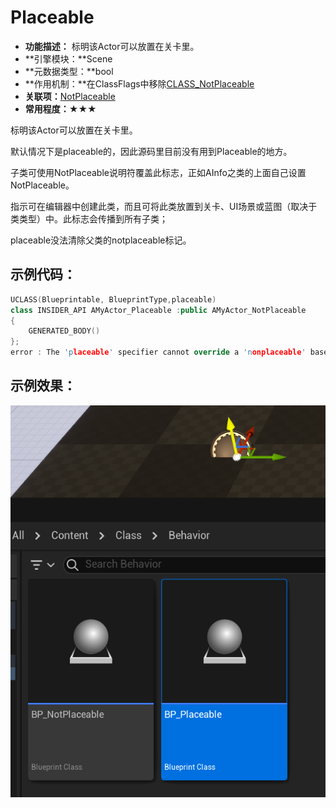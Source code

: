 # Placeable

- **功能描述：** 标明该Actor可以放置在关卡里。
- **引擎模块：**Scene
- **元数据类型：**bool
- **作用机制：**在ClassFlags中移除[CLASS_NotPlaceable](../../../../Flags/EClassFlags/CLASS_NotPlaceable.md)
- **关联项：**[NotPlaceable](../NotPlaceable/NotPlaceable.md)
- **常用程度：★★★**

标明该Actor可以放置在关卡里。

默认情况下是placeable的，因此源码里目前没有用到Placeable的地方。

子类可使用NotPlaceable说明符覆盖此标志，正如AInfo之类的上面自己设置NotPlaceable。

指示可在编辑器中创建此类，而且可将此类放置到关卡、UI场景或蓝图（取决于类类型）中。此标志会传播到所有子类；

placeable没法清除父类的notplaceable标记。

## 示例代码：

```cpp
UCLASS(Blueprintable, BlueprintType,placeable)	
class INSIDER_API AMyActor_Placeable :public AMyActor_NotPlaceable
{
	GENERATED_BODY()
};
error : The 'placeable' specifier cannot override a 'nonplaceable' base class. Classes are assumed to be placeable by default. Consider whether using the 'abstract' specifier on the base class would work.
```

## 示例效果：

![Untitled](Untitled.png)